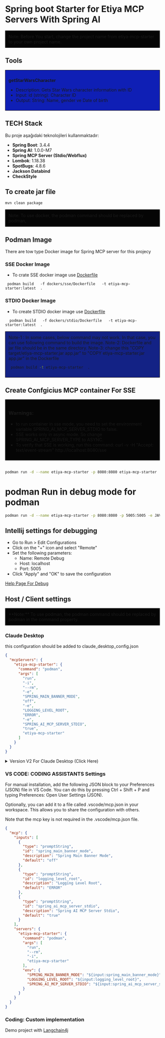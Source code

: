 # Spring boot Starter for Etiya MCP Servers With Spring AI

<div style="border: 1px solid #050505; padding: 10px; background-color: #050505;">
  Note: Before You start, change the project name from etiya-mcp-starter to your own project name.
</div>

## Tools

<div style="border: 1px solid #050505; padding: 10px; background-color: #0f1fb5;">

**getStarWarsCharacter**
<ul> 
  <li>Description: Gets Star Wars character information with ID
  <li> Input: id (string): Character ID
  <li> Output: String: Name, gender ve Date of birth
</ul>
</div>

## TECH Stack

Bu proje aşağıdaki teknolojileri kullanmaktadır:

- **Spring Boot**: 3.4.4
- **Spring AI**: 1.0.0-M7
- **Spring MCP Server (Stdio/Webflux)**
- **Lombok**: 1.18.38
- **SpotBugs**: 4.8.6
- **Jackson Databind**
- **CheckStyle**

## To create jar file

```shell
mvn clean package
```

<div style="border: 1px solid #050505; padding: 10px; background-color: #050505;">
  Note: To use docker, the podman command should be replaced by podman,
</div>

## Podman Image

There are tow type Docker image for Spring MCP server for this projecy

### SSE Docker Image

- To crate SSE docker image use  [Dockerfile](dockers/sse/Dockerfile)

```shell
 podman build   -f dockers/sse/Dockerfile   -t etiya-mcp-starter:latest  .
```

### STDIO Docker Image

- To create STDIO docker image use [Dockerfile](dockers/stdio/Dockerfile)

```shell
  podman build   -f dockers/stdio/Dockerfile   -t etiya-mcp-starter:latest  .
```

<div style="border: 1px solid #050505; padding: 10px; background-color: #132285;">
  Note-1 : In some cases, below command may not work. In that case, you can use following command to build the image. 
  Note-2:  Dockerfile and jar file should be in the same directory.
  Note-3: change this  "COPY target/etiya-mcp-starter.jar app.jar" to "COPY etiya-mcp-starter.jar app.jar" in the Dockerfile

```sh
 podman build -t etiya-mcp-starter  .
```

</div>

## Create Confgicius MCP  container For SSE

<div style="border: 1px solid #050505; padding: 10px; background-color: #050505;">
   <h3>Warnings:</h3>
  <ul> 
    <li> to run container in sse mode, you need to set the environment variable SPRING_AI_MCP_SERVER_STDIO to false. 
    <li> SSE works only in async mode. So change SPRING_AI_MCP_SERVER_TYPE to ASYNC.
    <li> To verify that SSE is working, run this command:  curl -v -H "Accept: text/event-stream" http://localhost:8080/sse
</ul>
</div>
<br/>

```sh
podman run -d --name etiya-mcp-starter -p 8080:8080 etiya-mcp-starter
```

# podman Run in debug mode for podman

```sh
podman run -d --name etiya-mcp-starter -p 8080:8080 -p 5005:5005 -e JAVA_OPTS="-agentlib:jdwp=transport=dt_socket,server=y,suspend=n,address=*:5005" etiya-mcp-starter
```

## Intellij settings for debugging

* Go to Run > Edit Configurations
* Click on the "+" icon and select "Remote"
* Set the following parameters:
    * Name: Remote Debug
    * Host: localhost
    * Port: 5005
* Click "Apply" and  "OK" to save the configuration

[Help Page For Debug](https://etiyawiki.atlassian.net/wiki/spaces/CNFGCS/pages/7705232202/Plugin+Y+kleme+ve+Debug+lemleri#Debug-i%C5%9Flemleri)

## Host / Client settings

<div style="border: 1px solid #050505; padding: 10px; background-color: #050505;">
  **Note:** To use podman, the podman command should be replaced by podman in the command property.
</div>

### Claude Desktop

this configuration should be added to claude_desktop_config.json

```json
{
  "mcpServers": {
    "etiya-mcp-starter": {
      "command": "podman",
      "args": [
        "run",
        "-i",
        "--rm",
        "-e",
        "SPRING_MAIN_BANNER_MODE",
        "off",
        "-e",
        "LOGGING_LEVEL_ROOT",
        "ERROR",
        "-e",
        "SPRING_AI_MCP_SERVER_STDIO",
        "true",
        "etiya-mcp-starter"
      ]
    }
  }
}
```

<details>
  <summary>Version V2 For Claude Desktop (Click Here)</summary>
This version uses env parameters in args property

```json
{
  "mcpServers": {
    "etiya-mcp-starter": {
      "command": "podman",
      "args": [
        "run",
        "-i",
        "--rm",
        "-e",
        "SPRING_MAIN_BANNER_MODE",
        "-e",
        "LOGGING_LEVEL_ROOT",
        "-e",
        "SPRING_AI_MCP_SERVER_STDIO",
        "etiya-mcp-starter"
      ],
      "env": {
        "SPRING_MAIN_BANNER_MODE": "off",
        "LOGGING_LEVEL_ROOT": "ERROR",
        "SPRING_AI_MCP_SERVER_STDIO": "true"
      }
    }
  }
}
```

</details>

### VS CODE: CODING ASSISTANTS Settings

For manual installation, add the following JSON block to your Preferences (JSON) file in VS Code. You can do this by
pressing Ctrl + Shift + P and typing Preferences: Open User Settings (JSON).

Optionally, you can add it to a file called .vscode/mcp.json in your workspace. This allows you to share the
configuration with others.

Note that the mcp key is not required in the .vscode/mcp.json file.

```json
{
  "mcp": {
    "inputs": [
      {
        "type": "promptString",
        "id": "spring_main_banner_mode",
        "description": "Spring Main Banner Mode",
        "default": "off"
      },
      {
        "type": "promptString",
        "id": "logging_level_root",
        "description": "Logging Level Root",
        "default": "ERROR"
      },
      {
        "type": "promptString",
        "id": "spring_ai_mcp_server_stdio",
        "description": "Spring AI MCP Server Stdio",
        "default": "true"
      }
    ],
    "servers": {
      "etiya-mcp-starter": {
        "command": "podman",
        "args": [
          "run",
          "--rm",
          "-i",
          "etiya-mcp-starter"
        ],
        "env": {
          "SPRING_MAIN_BANNER_MODE": "${input:spring_main_banner_mode}",
          "LOGGING_LEVEL_ROOT": "${input:logging_level_root}",
          "SPRING_AI_MCP_SERVER_STDIO": "${input:spring_ai_mcp_server_stdio}"
        }
      }
    }
  }
}
```

### Coding: Custom implementation

Demo project with [Langchain4j](https://bitbucket.etiya.com/projects/EMS/repos/02-mcp-server-implementation/browse)
